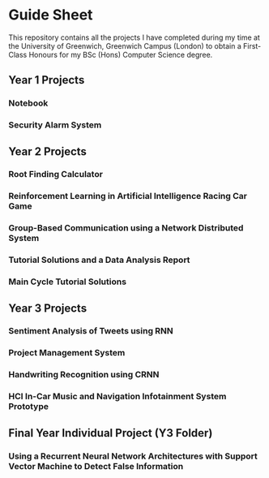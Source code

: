 # Guide Sheet

This repository contains all the projects I have completed during my time at the University of Greenwich, Greenwich Campus (London) to obtain a First-Class Honours for my BSc (Hons) Computer Science degree.

## Year 1 Projects

### Notebook

### Security Alarm System


## Year 2 Projects

### Root Finding Calculator

### Reinforcement Learning in Artificial Intelligence Racing Car Game

### Group-Based Communication using a Network Distributed System

### Tutorial Solutions and a Data Analysis Report

### Main Cycle Tutorial Solutions


## Year 3 Projects

### Sentiment Analysis of Tweets using RNN

### Project Management System

### Handwriting Recognition using CRNN

### HCI In-Car Music and Navigation Infotainment System Prototype


## Final Year Individual Project (Y3 Folder)
### Using a Recurrent Neural Network Architectures with Support Vector Machine to Detect False Information
